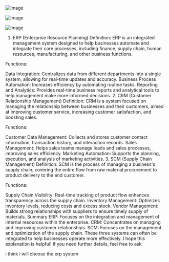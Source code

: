 ![image](https://github.com/user-attachments/assets/6b1f2b00-a6f4-41e9-bedc-b89409e069c3)

![image](https://github.com/user-attachments/assets/3c97dfbf-5aee-4be4-a18e-49b77582d694)

![image](https://github.com/user-attachments/assets/c3929ee1-efa7-488c-a0f4-a30b0e0c94d3)


1. ERP (Enterprise Resource Planning)
Definition: ERP is an integrated management system designed to help businesses automate and integrate their core processes, including finance, supply chain, human resources, manufacturing, and other business functions.

Functions:

Data Integration: Centralizes data from different departments into a single system, allowing for real-time updates and accuracy.
Business Process Automation: Increases efficiency by automating routine tasks.
Reporting and Analytics: Provides real-time business reports and analytical tools to help management make more informed decisions.
2. CRM (Customer Relationship Management)
Definition: CRM is a system focused on managing the relationship between businesses and their customers, aimed at improving customer service, increasing customer satisfaction, and boosting sales.

Functions:

Customer Data Management: Collects and stores customer contact information, transaction history, and interaction records.
Sales Management: Helps sales teams manage leads and sales processes, improving sales efficiency.
Marketing Automation: Supports the planning, execution, and analysis of marketing activities.
3. SCM (Supply Chain Management)
Definition: SCM is the process of managing a business's supply chain, covering the entire flow from raw material procurement to product delivery to the end customer.

Functions:

Supply Chain Visibility: Real-time tracking of product flow enhances transparency across the supply chain.
Inventory Management: Optimizes inventory levels, reducing costs and excess stock.
Vendor Management: Builds strong relationships with suppliers to ensure timely supply of materials.
Summary
ERP: Focuses on the integration and management of internal resources within the enterprise.
CRM: Concentrates on managing and improving customer relationships.
SCM: Focuses on the management and optimization of the supply chain.
These three systems can often be integrated to help businesses operate more effectively. I hope this explanation is helpful! If you need further details, feel free to ask.

i think i will choose the erp system

